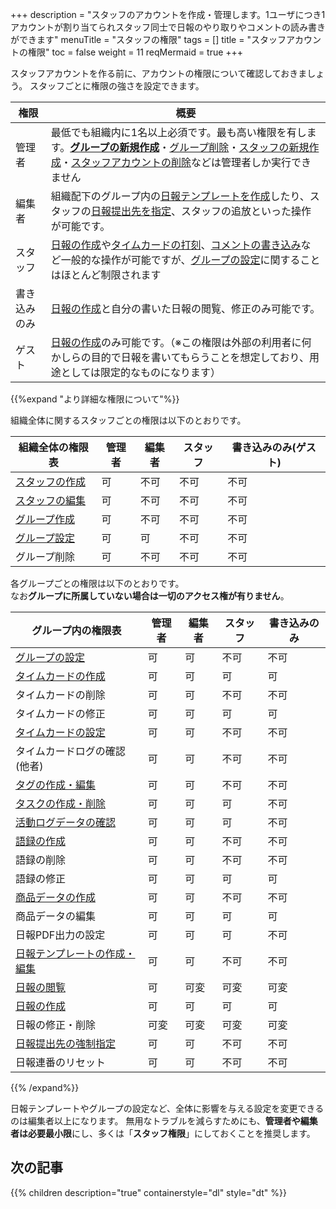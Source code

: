+++
description = "スタッフのアカウントを作成・管理します。1ユーザにつき1アカウントが割り当てられスタッフ同士で日報のやり取りやコメントの読み書きができます"
menuTitle = "スタッフの権限"
tags = []
title = "スタッフアカウントの権限"
toc = false
weight = 11
reqMermaid = true
+++

スタッフアカウントを作る前に、アカウントの権限について確認しておきましょう。
スタッフごとに権限の強さを設定できます。

|権限|概要|
|---|---|
|管理者|最低でも組織内に1名以上必須です。最も高い権限を有します。[**グループの新規作成**](/manual/initial-setting/group-setting/make/)・[グループ削除](/manual/remove/group/)・[スタッフの新規作成](/manual/initial-setting/staff/make/)・[スタッフアカウントの削除](/manual/remove/staff/)などは管理者しか実行できません|
|編集者|組織配下のグループ内の[日報テンプレートを作成](/manual/initial-setting/group-setting/template/make/)したり、スタッフの[日報提出先を指定](/manual/initial-setting/advanced-setting/dist/)、スタッフの追放といった操作が可能です。|
|スタッフ|[日報の作成](/manual/write-report/)や[タイムカードの打刻](/manual/timecard/input/)、[コメントの書き込み](/manual/read-report/comment/)など一般的な操作が可能ですが、[グループの設定](/manual/initial-setting/group-setting/)に関することはほとんど制限されます|
|書き込みのみ|[日報の作成](/manual/write-report/)と自分の書いた日報の閲覧、修正のみ可能です。|
|ゲスト|[日報の作成](/manual/write-report/)のみ可能です。（※この権限は外部の利用者に何かしらの目的で日報を書いてもらうことを想定しており、用途としては限定的なものになります）|


{{%expand "より詳細な権限について"%}}

組織全体に関するスタッフごとの権限は以下のとおりです。

|組織全体の権限表|管理者|編集者|スタッフ|書き込みのみ(ゲスト)|
|---|---|---|---|---|
|[スタッフの作成](/manual/initial-setting/staff/make/)|可|不可|不可|不可|
|[スタッフの編集](/manual/initial-setting/staff/manage/)|可|不可|不可|不可|
|[グループ作成](/manual/initial-setting/group-setting/make/)|可|不可|不可|不可|
|[グループ設定](/manual/initial-setting/group-setting/)|可|可|不可|不可|
|グループ削除|可|不可|不可|不可|

各グループごとの権限は以下のとおりです。  
なお**グループに所属していない場合は一切のアクセス権が有りません**。

|グループ内の権限表|管理者|編集者|スタッフ|書き込みのみ|
|---|---|---|---|---|
|[グループの設定](/manual/initial-setting/group-setting/)|可|可|不可|不可|
|[タイムカードの作成](/manual/timecard/input/)|可|可|可|可|
|タイムカードの削除|可|可|不可|不可|
|タイムカードの修正|可|可|可|可|
|[タイムカードの設定](/manual/timecard/setting/)|可|可|不可|不可|
|タイムカードログの確認(他者)|可|可|不可|不可|
|[タグの作成・編集](/manual/initial-setting/group-setting/tag/)|可|可|不可|不可|
|[タスクの作成・削除](/manual/task/add/)|可|可|可|不可|
|[活動ログデータの確認](/manual/initial-setting/advanced-setting/log/)|可|可|可|不可|
|[語録の作成](/manual/initial-setting/advanced-setting/goroku/)|可|可|不可|不可|
|語録の削除|可|可|不可|不可|
|語録の修正|可|可|可|可|
|[商品データの作成](/manual/initial-setting/advanced-setting/point/)|可|可|不可|不可|
|商品データの編集|可|可|可|可|
|日報PDF出力の設定|可|可|可|不可|
|[日報テンプレートの作成・編集](/manual/initial-setting/group-setting/template/)|可|可|不可|不可|
|[日報の閲覧](/manual/read-report/)|可|可変|可変|可変|
|[日報の作成](/manual/write-report/)|可|可|可|可|
|日報の修正・削除|可変|可変|可変|可変|
|[日報提出先の強制指定](/manual/initial-setting/advanced-setting/dist/)|可|可|不可|不可|
|日報連番のリセット|可|可|不可|不可|

{{% /expand%}}

日報テンプレートやグループの設定など、全体に影響を与える設定を変更できるのは編集者以上になります。
無用なトラブルを減らすためにも、**管理者や編集者は必要最小限**にし、多くは「**スタッフ権限**」にしておくことを推奨します。


## 次の記事

{{% children description="true" containerstyle="dl" style="dt" %}}
